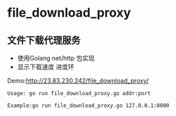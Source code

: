 # file_download_proxy
文件下载代理服务
------------
- 使用Golang net/http 包实现
- 显示下载速度 进度环

Demo:http://23.83.230.242/file_download_proxy/
```shell
Usage: go run file_download_proxy.go addr:port

Example:go run file_download_proxy.go 127.0.0.1:8000
```